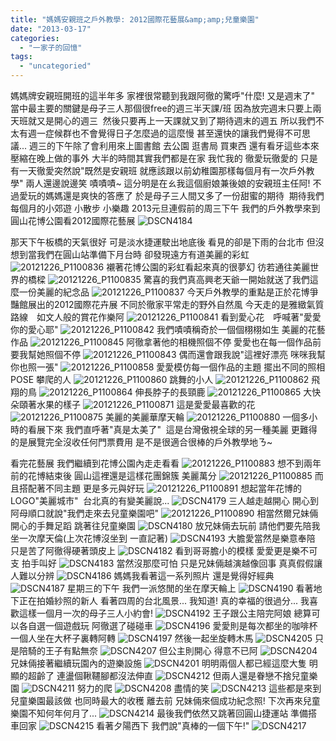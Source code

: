 ```yaml
---
title: "媽媽安親班之戶外教學: 2012國際花藝展&amp;amp;兒童樂園"
date: "2013-03-17"
categories: 
  - "一家子的回憶"
tags: 
  - "uncategoried"
---
```


媽媽牌安親班開班的這半年多 家裡很常聽到我跟阿徹的驚呼"什麼! 又是週末了" 當中最主要的關鍵是母子三人那個很free的週三半天課/班 因為放完週末只要上兩天班就又是開心的週三  然後只要再上一天課就又到了期待週末的週五 所以我們不太有週一症候群也不會覺得日子怎麼過的這麼慢 甚至還快的讓我們覺得不可思議... 週三的下午除了會利用來上圖書館 去公園 逛書局 買東西 還有看牙這些本來壓縮在晚上做的事外 大半的時間其實我們都是在家 我忙我的 徹愛玩徹愛的 只是有一天徹愛突然說"既然是安親班 就應該跟以前幼稚園那樣每個月有一次戶外教學" 兩人還邊說邊笑 嘖嘖嘖~ 這分明是在ㄠ我這個廚娘兼後娘的安親班主任阿! 不過愛玩的媽媽還是爽快的答應了 於是母子三人間又多了一份甜蜜的期待  期待我們每個月的小郊遊 小散步 小樂趣 2013元旦連假前的周三下午 我們的戶外教學來到圓山花博公園看2012國際花藝展 ![DSCN4184](images/8505911914_a5443fecab.jpg) 

那天下午板橋的天氣很好 可是淡水捷運駛出地底後 看見的卻是下雨的台北市 但沒想到當我們在圓山站準備下月台時 卻發現遠方有道美麗的彩虹 ![20121226_P1100836](images/8357363046_310a9a1fdc.jpg) 襯著花博公園的彩虹看起來真的很夢幻 彷若通往美麗世界的橋樑 ![20121226_P1100835](images/8357363190_27c5e8b3ea.jpg) 驚喜的我們真高興老天爺一開始就送了我們這麼一份美麗的紀念品 ![20121226_P1100837](images/8356299593_a98c63d615.jpg) 今天戶外教學的重點是正於花博爭豔館展出的2012國際花卉展 不同於徹家平常走的野外自然風 今天走的是雅緻氣質路線　如文人般的賞花作樂阿 ![20121226_P1100841](images/8357362424_826dc90d6c.jpg) 看到愛心花　呼喊著"愛愛你的愛心耶" ![20121226_P1100842](images/8357362238_82eec17c1b.jpg) 我們嘖嘖稱奇於一個個栩栩如生 美麗的花藝作品 ![20121226_P1100845](images/8357361912_3040064119.jpg) 阿徹拿著他的相機照個不停 愛愛也在每一個作品前要我幫她照個不停 ![20121226_P1100843](images/8356298835_5f72c45ea0.jpg) 偶而還會跟我說"這裡好漂亮 咪咪我幫你也照一張" ![20121226_P1100858](images/8357361522_38a9046fc2.jpg) 愛愛模仿每一個作品的主題 擺出不同的照相POSE 攀爬的人 ![20121226_P1100860](images/8356297983_14cfdd61a7.jpg) 跳舞的小人 ![20121226_P1100862](images/8357360988_eb90ed0efb.jpg) 飛翔的鳥 ![20121226_P1100864](images/8357360642_c08ee731c1.jpg) 伸長脖子的長頸鹿 ![20121226_P1100865](images/8356297305_5c1b05b913.jpg) 大快朵頤著水果的樣子 ![20121226_P1100871](images/8357360092_f440c1193c.jpg) 這是愛愛最喜歡的花 ![20121226_P1100875](images/8357359918_b74577b6d4.jpg) 美麗的美麗華摩天輪 ![20121226_P1100880](images/8357359782_fbdf1c62b2.jpg) 一個多小時的看展下來 我們直呼著"真是太美了"  這是台灣傲視全球的另一種美麗 更難得的是展覽完全沒收任何門票費用 是不是很適合很棒的戶外教學地ㄋ~

看完花藝展 我們繼續到花博公園內走走看看 ![20121226_P1100883](images/8357359608_fcaa173404.jpg) 想不到兩年前的花博結束後 圓山這裡還是這樣花團錦簇 美麗萬分 ![20121226_P1100885](images/8356296051_32e2fb469d.jpg) 而且搭配著不同主題 更是多元與好玩 ![20121226_P1100891](images/8356295723_873438917b.jpg) 想起當年花博的LOGO"美麗城市"  台北真的有變美麗說... ![DSCN4179](images/8505912664_41dd94c8a5.jpg) 三人越走越開心 開心到阿母順口就說"我們走來去兒童樂園吧" ![20121226_P1100890](images/8357359090_f66d39fb0d.jpg) 相當然爾兄妹倆開心的手舞足蹈 跳著往兒童樂園 ![DSCN4180](images/8505912524_4e66d8f362.jpg) 放兄妹倆去玩前 請他們要先陪我坐一次摩天倫(上次花博沒坐到 一直記著) ![DSCN4193](images/8504801481_77913fb85c.jpg) 大膽愛當然是樂意奉陪 只是苦了阿徹得硬著頭皮上 ![DSCN4182](images/8504803203_efe741a0f0.jpg) 看到哥哥膽小的模樣 愛愛更是樂不可支 拍手叫好 ![DSCN4183](images/8504803065_c52e33fa64.jpg) 當然沒那麼可怕 只是兄妹倆越演越像回事 真真假假讓人難以分辨 ![DSCN4186](images/8504802557_d0130092e7.jpg) 媽媽我看著這一系列照片 還是覺得好經典 ![DSCN4187](images/8504802433_e6a504bd26.jpg) 星期三的下午 我們一派悠閒的坐在摩天輪上 ![DSCN4190](images/8505910956_ecb46db0e0.jpg) 看著地下正在拍婚紗照的新人 看著四周的台北風景... 我知道! 真的幸福的很過分... 我喜歡這樣一個月一次的母子三人小約會! ![DSCN4192](images/8505910662_fd39bfe7fc.jpg) 王子跟公主陪完阿娘 總算可以各自選一個遊戲玩 阿徹選了碰碰車 ![DSCN4196](images/8504801171_3eb9afe0e7.jpg) 愛愛則是每次都坐的咖啡杯 一個人坐在大杯子裏轉阿轉 ![DSCN4197](images/8505910046_d2fcb80c1a.jpg) 然後一起坐旋轉木馬 ![DSCN4205](images/8505908972_17413424bb.jpg) 只是陪騎的王子有點無奈 ![DSCN4207](images/8504799799_8b1247d962.jpg) 但公主則開心 得意不已阿 ![DSCN4204](images/8504800191_7bcbba1220.jpg) 兄妹倆接著繼續玩園內的遊樂設施 ![DSCN4201](images/8504800647_c5c171c43c.jpg) 明明兩個人都已經這麼大隻 明顯的超齡了 連盪個鞦韆腳都沒法伸直 ![DSCN4212](images/8505908160_71641ab10a.jpg) 但兩人還是眷戀不捨兒童樂園 ![DSCN4211](images/8504799369_22c6ae3f7c.jpg) 努力的爬 ![DSCN4208](images/8505908606_c5ecbd907b.jpg) 盡情的笑 ![DSCN4213](images/8504799089_d2c705a680.jpg) 這些都是來到兒童樂園最該做 也同時最大的收穫 離去前 兄妹倆來個成功紀念照! 下次再來兒童樂園不知何年何月了... ![DSCN4214](images/8504798965_0d98711bd6.jpg) 最後我們依然又跳著回圓山捷運站 準備搭車回家 ![DSCN4215](images/8505907730_6a5ebebc24.jpg) 看著夕陽西下 我們說"真棒的一個下午!" ![DSCN4217](images/8504798605_1c6e22357b.jpg)
